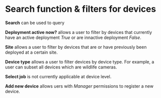# Search function & filters for devices
**Search** can be used to query  
  
**Deployment active now?** allows a user to filter by devices that currently have an active deployment _True_ or are innactive deployment _False_.  
  
**Site** allows a user to filter by devices that are or have previously been deployed at a certain site.  
  
**Device type** allows a user to filter devices by device type. For example, a user can subset all devices which are wildlife cameras.  
  
**Select job** is not currently applicable at device level.  
  
**Add new device** allows uers with _Manager_ permissions to register a new device.  
